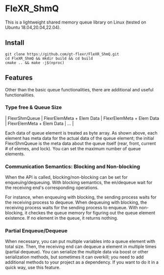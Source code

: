 # FleXR_ShmQ

This is a lightweight shared memory queue library on Linux (tested on Ubuntu 18.04,20.04,22.04). 

## Install
```
git clone https://github.com/gt-flexr/FleXR_ShmQ.git
cd FleXR_ShmQ && mkdir build && cd build
cmake .. && make -j$(nproc)
```

## Features
Other than the basic queue functionalities, there are additional and useful functionalities.

### Type free & Queue Size

| FlexrShmQueue | FlexrElemMeta + Elem Data | FlexrElemMeta + Elem Data | FlexrElemMeta + Elem Data | ... |

Each data of queue element is treated as byte array.
As shown above, each element has meta data for the actual data of the queue element; the initial FlexrShmQueue is the meta data about the queue itself (rear, front, current # of elemes, and lock).
You can set the maximum number of queue elements.
 

### Communication Semantics: Blocking and Non-blocking
When the API is called, blocking/non-blocking can be set for enqueuing/dequeuing.
With blocking semantics, the en/dequeue wait for the receiving end's corresponding operations.

For instance, when enqueuing with blocking, the sending process waits for the receiving process to dequeue.
When dequeuing with blocking, the receiving process waits for the sending process to enqueue.
With non-blocking, it checkes the queue memory for figuring out the queue element existence.
If no element in the queue, it returns nothing.

### Partial Enqueue/Dequeue
When necessary, you can put multiple variables into a queue element with total size. Then, the receiving end can dequeue a element in multiple times (partial dequeue).
You can serialize the multiple data via boost or other serialization methods, but sometimes it can overkill; you need to add additional methods to your project as a dependency.
If you want to do it in a quick way, use this feature.

